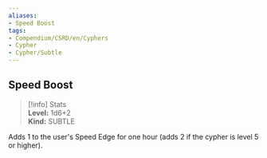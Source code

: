 ```yaml
---
aliases:
- Speed Boost
tags:
- Compendium/CSRD/en/Cyphers
- Cypher
- Cypher/Subtle
---
```


  
## Speed Boost  
>[!info] Stats  
> **Level:** 1d6+2  
> **Kind:** SUBTLE
  
Adds 1 to the user's Speed Edge for one hour (adds 2 if the cypher is level 5 or higher).